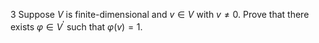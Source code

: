 3 Suppose $V$ is finite-dimensional and $v \in V$ with $v \neq 0$. Prove that there exists $\varphi \in V^{\prime}$ such that $\varphi(v)=1$.
